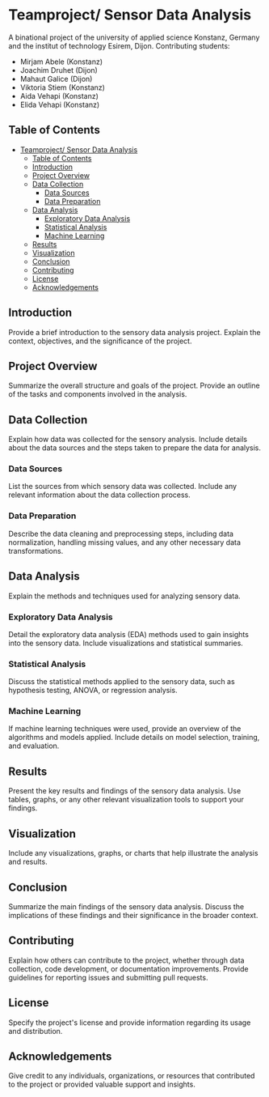 # Teamproject/ Sensor Data Analysis

A binational project of the university of applied science Konstanz, Germany and the institut of technology Esirem, Dijon.
Contributing students: 

- Mirjam Abele (Konstanz)
- Joachim Druhet (Dijon)
- Mahaut Galice (Dijon)
- Viktoria Stiem (Konstanz)
- Aida Vehapi (Konstanz)
- Elida Vehapi (Konstanz)

## Table of Contents
- [Teamproject/ Sensor Data Analysis](#teamproject-sensor-data-analysis)
  - [Table of Contents](#table-of-contents)
  - [Introduction](#introduction)
  - [Project Overview](#project-overview)
  - [Data Collection](#data-collection)
    - [Data Sources](#data-sources)
    - [Data Preparation](#data-preparation)
  - [Data Analysis](#data-analysis)
    - [Exploratory Data Analysis](#exploratory-data-analysis)
    - [Statistical Analysis](#statistical-analysis)
    - [Machine Learning](#machine-learning)
  - [Results](#results)
  - [Visualization](#visualization)
  - [Conclusion](#conclusion)
  - [Contributing](#contributing)
  - [License](#license)
  - [Acknowledgements](#acknowledgements)


## Introduction

Provide a brief introduction to the sensory data analysis project. Explain the context, objectives, and the significance of the project.

## Project Overview

Summarize the overall structure and goals of the project. Provide an outline of the tasks and components involved in the analysis.

## Data Collection

Explain how data was collected for the sensory analysis. Include details about the data sources and the steps taken to prepare the data for analysis.

### Data Sources

List the sources from which sensory data was collected. Include any relevant information about the data collection process.

### Data Preparation

Describe the data cleaning and preprocessing steps, including data normalization, handling missing values, and any other necessary data transformations.

## Data Analysis

Explain the methods and techniques used for analyzing sensory data.

### Exploratory Data Analysis

Detail the exploratory data analysis (EDA) methods used to gain insights into the sensory data. Include visualizations and statistical summaries.

### Statistical Analysis

Discuss the statistical methods applied to the sensory data, such as hypothesis testing, ANOVA, or regression analysis.

### Machine Learning

If machine learning techniques were used, provide an overview of the algorithms and models applied. Include details on model selection, training, and evaluation.

## Results

Present the key results and findings of the sensory data analysis. Use tables, graphs, or any other relevant visualization tools to support your findings.

## Visualization

Include any visualizations, graphs, or charts that help illustrate the analysis and results.

## Conclusion

Summarize the main findings of the sensory data analysis. Discuss the implications of these findings and their significance in the broader context.

## Contributing

Explain how others can contribute to the project, whether through data collection, code development, or documentation improvements. Provide guidelines for reporting issues and submitting pull requests.

## License

Specify the project's license and provide information regarding its usage and distribution.

## Acknowledgements

Give credit to any individuals, organizations, or resources that contributed to the project or provided valuable support and insights.